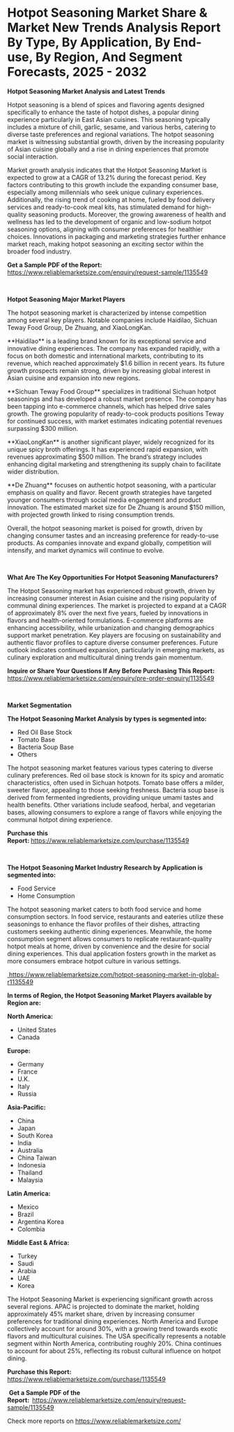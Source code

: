 <p><h1>Hotpot Seasoning Market Share & Market New Trends Analysis Report By Type, By Application, By End-use, By Region, And Segment Forecasts, 2025 - 2032</h1></p><p><strong>Hotpot Seasoning Market Analysis and Latest Trends</strong></p>
<p><p>Hotpot seasoning is a blend of spices and flavoring agents designed specifically to enhance the taste of hotpot dishes, a popular dining experience particularly in East Asian cuisines. This seasoning typically includes a mixture of chili, garlic, sesame, and various herbs, catering to diverse taste preferences and regional variations. The hotpot seasoning market is witnessing substantial growth, driven by the increasing popularity of Asian cuisine globally and a rise in dining experiences that promote social interaction.</p><p>Market growth analysis indicates that the Hotpot Seasoning Market is expected to grow at a CAGR of 13.2% during the forecast period. Key factors contributing to this growth include the expanding consumer base, especially among millennials who seek unique culinary experiences. Additionally, the rising trend of cooking at home, fueled by food delivery services and ready-to-cook meal kits, has stimulated demand for high-quality seasoning products. Moreover, the growing awareness of health and wellness has led to the development of organic and low-sodium hotpot seasoning options, aligning with consumer preferences for healthier choices. Innovations in packaging and marketing strategies further enhance market reach, making hotpot seasoning an exciting sector within the broader food industry.</p></p>
<p><strong>Get a Sample PDF of the Report:&nbsp;</strong> <a href="https://www.reliablemarketsize.com/enquiry/request-sample/1135549?utm_campaign=1911&utm_medium=2&utm_source=Github&utm_content=ia&utm_term=07022025&utm_id=hotpot-seasoning">https://www.reliablemarketsize.com/enquiry/request-sample/1135549</a></p>
<p>&nbsp;</p>
<p><strong>Hotpot Seasoning Major Market Players</strong></p>
<p><p>The hotpot seasoning market is characterized by intense competition among several key players. Notable companies include Haidilao, Sichuan Teway Food Group, De Zhuang, and XiaoLongKan. </p><p>**Haidilao** is a leading brand known for its exceptional service and innovative dining experiences. The company has expanded rapidly, with a focus on both domestic and international markets, contributing to its revenue, which reached approximately $1.6 billion in recent years. Its future growth prospects remain strong, driven by increasing global interest in Asian cuisine and expansion into new regions.</p><p>**Sichuan Teway Food Group** specializes in traditional Sichuan hotpot seasonings and has developed a robust market presence. The company has been tapping into e-commerce channels, which has helped drive sales growth. The growing popularity of ready-to-cook products positions Teway for continued success, with market estimates indicating potential revenues surpassing $300 million.</p><p>**XiaoLongKan** is another significant player, widely recognized for its unique spicy broth offerings. It has experienced rapid expansion, with revenues approximating $500 million. The brand’s strategy includes enhancing digital marketing and strengthening its supply chain to facilitate wider distribution. </p><p>**De Zhuang** focuses on authentic hotpot seasoning, with a particular emphasis on quality and flavor. Recent growth strategies have targeted younger consumers through social media engagement and product innovation. The estimated market size for De Zhuang is around $150 million, with projected growth linked to rising consumption trends.</p><p>Overall, the hotpot seasoning market is poised for growth, driven by changing consumer tastes and an increasing preference for ready-to-use products. As companies innovate and expand globally, competition will intensify, and market dynamics will continue to evolve.</p></p>
<p>&nbsp;</p>
<p><strong>What Are The Key Opportunities For Hotpot Seasoning Manufacturers?</strong></p>
<p><p>The Hotpot Seasoning market has experienced robust growth, driven by increasing consumer interest in Asian cuisine and the rising popularity of communal dining experiences. The market is projected to expand at a CAGR of approximately 8% over the next five years, fueled by innovations in flavors and health-oriented formulations. E-commerce platforms are enhancing accessibility, while urbanization and changing demographics support market penetration. Key players are focusing on sustainability and authentic flavor profiles to capture diverse consumer preferences. Future outlook indicates continued expansion, particularly in emerging markets, as culinary exploration and multicultural dining trends gain momentum.</p></p>
<p><strong>Inquire or Share Your Questions If Any Before Purchasing This Report:</strong> <a href="https://www.reliablemarketsize.com/enquiry/pre-order-enquiry/1135549?utm_campaign=1911&utm_medium=2&utm_source=Github&utm_content=ia&utm_term=07022025&utm_id=hotpot-seasoning">https://www.reliablemarketsize.com/enquiry/pre-order-enquiry/1135549</a></p>
<p>&nbsp;</p>
<p><strong>Market Segmentation</strong></p>
<p><strong>The Hotpot Seasoning Market Analysis by types is segmented into:</strong></p>
<p><ul><li>Red Oil Base Stock</li><li>Tomato Base</li><li>Bacteria Soup Base</li><li>Others</li></ul></p>
<p><p>The hotpot seasoning market features various types catering to diverse culinary preferences. Red oil base stock is known for its spicy and aromatic characteristics, often used in Sichuan hotpots. Tomato base offers a milder, sweeter flavor, appealing to those seeking freshness. Bacteria soup base is derived from fermented ingredients, providing unique umami tastes and health benefits. Other variations include seafood, herbal, and vegetarian bases, allowing consumers to explore a range of flavors while enjoying the communal hotpot dining experience.</p></p>
<p><strong>Purchase this Report:&nbsp;</strong><a href="https://www.reliablemarketsize.com/purchase/1135549?utm_campaign=1911&utm_medium=2&utm_source=Github&utm_content=ia&utm_term=07022025&utm_id=hotpot-seasoning">https://www.reliablemarketsize.com/purchase/1135549</a></p>
<p>&nbsp;</p>
<p><strong>The Hotpot Seasoning Market Industry Research by Application is segmented into:</strong></p>
<p><ul><li>Food Service</li><li>Home Consumption</li></ul></p>
<p><p>The hotpot seasoning market caters to both food service and home consumption sectors. In food service, restaurants and eateries utilize these seasonings to enhance the flavor profiles of their dishes, attracting customers seeking authentic dining experiences. Meanwhile, the home consumption segment allows consumers to replicate restaurant-quality hotpot meals at home, driven by convenience and the desire for social dining experiences. This dual application fosters growth in the market as more consumers embrace hotpot culture in various settings.</p></p>
<p><a href="https://www.reliablemarketsize.com/hotpot-seasoning-market-in-global-r1135549?utm_campaign=1911&utm_medium=2&utm_source=Github&utm_content=ia&utm_term=07022025&utm_id=hotpot-seasoning">&nbsp;https://www.reliablemarketsize.com/hotpot-seasoning-market-in-global-r1135549</a></p>
<p><strong>In terms of Region, the Hotpot Seasoning Market Players available by Region are:</strong></p>
<p>
    <p> <strong> North America: </strong>
        <ul>
            <li>United States</li>
            <li>Canada</li>
        </ul>
        </p> 
    <p> <strong> Europe: </strong>
        <ul>
            <li>Germany</li>
            <li>France</li>
            <li>U.K.</li>
            <li>Italy</li>
            <li>Russia</li>
        </ul>
        </p> 
    <p> <strong> Asia-Pacific: </strong>
        <ul>
            <li>China</li>
            <li>Japan</li>
            <li>South Korea</li>
            <li>India</li>
            <li>Australia</li>
            <li>China Taiwan</li>
            <li>Indonesia</li>
            <li>Thailand</li>
            <li>Malaysia</li>
        </ul>
        </p> 
    <p> <strong> Latin America: </strong>
        <ul>
            <li>Mexico</li>
            <li>Brazil</li>
            <li>Argentina Korea</li>
            <li>Colombia</li>
        </ul>
        </p> 
    <p> <strong> Middle East & Africa: </strong>
        <ul>
            <li>Turkey</li>
            <li>Saudi</li>
            <li>Arabia</li>
            <li>UAE</li>
            <li>Korea</li>
        </ul>
    </p>
    </p>
<p><p>The Hotpot Seasoning Market is experiencing significant growth across several regions. APAC is projected to dominate the market, holding approximately 45% market share, driven by increasing consumer preferences for traditional dining experiences. North America and Europe collectively account for around 30%, with a growing trend towards exotic flavors and multicultural cuisines. The USA specifically represents a notable segment within North America, contributing roughly 20%. China continues to account for about 25%, reflecting its robust cultural influence on hotpot dining.</p></p>
<p><strong>Purchase this Report: </strong><a href="https://www.reliablemarketsize.com/purchase/1135549?utm_campaign=1911&utm_medium=2&utm_source=Github&utm_content=ia&utm_term=07022025&utm_id=hotpot-seasoning">https://www.reliablemarketsize.com/purchase/1135549</a></p>
<p>&nbsp;<strong>Get a Sample PDF of the Report:&nbsp;&nbsp;</strong><a href="https://www.reliablemarketsize.com/enquiry/request-sample/1135549?utm_campaign=1911&utm_medium=2&utm_source=Github&utm_content=ia&utm_term=07022025&utm_id=hotpot-seasoning">https://www.reliablemarketsize.com/enquiry/request-sample/1135549</a></p>
<p><strong></strong></p>
<p>Check more reports on <a href="https://www.reliablemarketsize.com/?utm_campaign=1911&utm_medium=2&utm_source=Github&utm_content=ia&utm_term=07022025&utm_id=hotpot-seasoning">https://www.reliablemarketsize.com/</a></p>